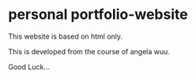 # personal portfolio-website

This website is based on html only.

This is developed from the course of angela wuu.

Good Luck...
